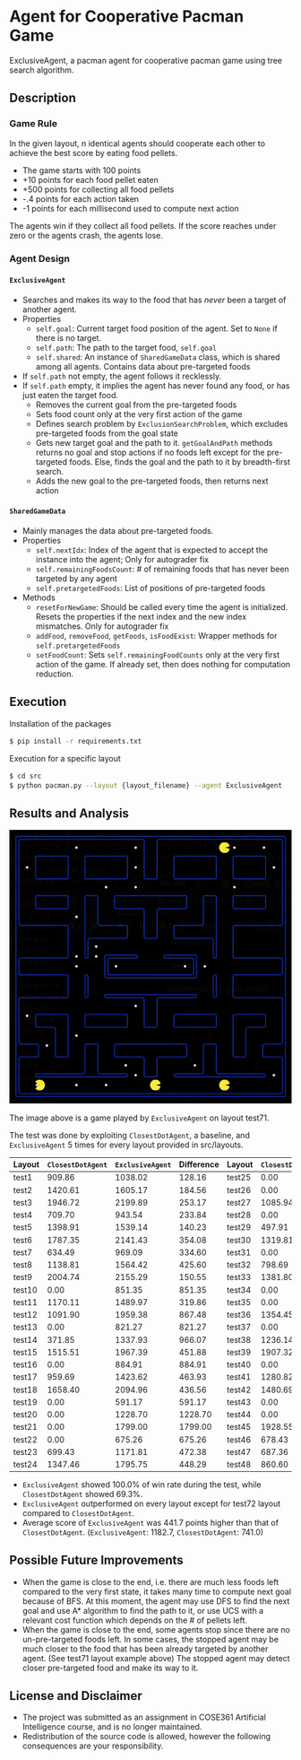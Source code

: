 # Agent for Cooperative Pacman Game

ExclusiveAgent, a pacman agent for cooperative pacman game using tree search algorithm.

## Description

### Game Rule

In the given layout, n identical agents should cooperate each other to achieve the best score by eating food pellets.

* The game starts with 100 points
* +10 points for each food pellet eaten
* +500 points for collecting all food pellets
* -.4 points for each action taken
* -1 points for each millisecond used to compute next action

The agents win if they collect all food pellets. If the score reaches under zero or the agents crash, the agents lose.

### Agent Design

#### `ExclusiveAgent`
* Searches and makes its way to the food that has *never* been a target of another agent.
* Properties
    - `self.goal`: Current target food position of the agent. Set to `None` if there is no target.
    - `self.path`: The path to the target food, `self.goal`
    - `self.shared`: An instance of `SharedGameData` class, which is shared among all agents. Contains data about pre-targeted foods
* If `self.path` not empty, the agent follows it recklessly.
* If `self.path` empty, it implies the agent has never found any food, or has just eaten the target food.
    - Removes the current goal from the pre-targeted foods
    - Sets food count only at the very first action of the game
    - Defines search problem by `ExclusionSearchProblem`, which excludes pre-targeted foods from the goal state
    - Gets new target goal and the path to it. `getGoalAndPath` methods returns no goal and stop actions if no foods left except for the pre-targeted foods. Else, finds the goal and the path to it by breadth-first search.
    - Adds the new goal to the pre-targeted foods, then returns next action

#### `SharedGameData`
* Mainly manages the data about pre-targeted foods.
* Properties
    - `self.nextIdx`: Index of the agent that is expected to accept the instance into the agent; Only for autograder fix
    - `self.remainingFoodsCount`: \# of remaining foods that has never been targeted by any agent
    - `self.pretargetedFoods`: List of positions of pre-targeted foods
* Methods
    - `resetForNewGame`: Should be called every time the agent is initialized. Resets the properties if the next index and the new index mismatches. Only for autograder fix
    - `addFood`, `removeFood`, `getFoods`, `isFoodExist`: Wrapper methods for `self.pretargetedFoods`
    - `setFoodCount`: Sets `self.remainingFoodCounts` only at the very first action of the game. If already set, then does nothing for computation reduction.

## Execution

Installation of the packages
```sh
$ pip install -r requirements.txt
```

Execution for a specific layout
```sh
$ cd src
$ python pacman.py --layout {layout_filename} --agent ExclusiveAgent
```

## Results and Analysis

![ExclusiveAgent-layout71](./images/ExclusiveAgent-layout71.gif)

The image above is a game played by `ExclusiveAgent` on layout test71.

The test was done by exploiting `ClosestDotAgent`, a baseline, and `ExclusiveAgent` 5 times for every layout provided in src/layouts.

|Layout|`ClosestDotAgent`|`ExclusiveAgent`|Difference|Layout|`ClosestDotAgent`|`ExclusiveAgent`|Difference|Layout|`ClosestDotAgent`|`ExclusiveAgent`|Difference|
|------|-----------------|----------------|----------|------|-----------------|----------------|----------|------|-----------------|----------------|----------|
|test1 |909.86           |1038.02         |128.16    |test25|0.00             |611.45          |611.45    |test50|0.00             |691.00          |691.00    |
|test2 |1420.61          |1605.17         |184.56    |test26|0.00             |1134.55         |1134.55   |test51|867.52           |907.80          |40.28     |
|test3 |1946.72          |2199.89         |253.17    |test27|1085.94          |1718.36         |632.42    |test52|0.00             |581.81          |581.81    |
|test4 |709.70           |943.54          |233.84    |test28|0.00             |667.04          |667.04    |test53|688.83           |719.39          |30.57     |
|test5 |1398.91          |1539.14         |140.23    |test29|497.91           |1199.68         |701.77    |test54|875.17           |898.60          |23.43     |
|test6 |1787.35          |2141.43         |354.08    |test30|1319.81          |1774.09         |454.28    |test55|589.87           |692.80          |102.93    |
|test7 |634.49           |969.09          |334.60    |test31|0.00             |655.99          |655.99    |test56|652.72           |713.39          |60.67     |
|test8 |1138.81          |1564.42         |425.60    |test32|798.69           |1177.02         |378.33    |test57|684.21           |901.14          |216.93    |
|test9 |2004.74          |2155.29         |150.55    |test33|1381.80          |1782.08         |400.28    |test58|0.00             |561.46          |561.46    |
|test10|0.00             |851.35          |851.35    |test34|0.00             |645.53          |645.53    |test59|546.79           |703.77          |156.98    |
|test11|1170.11          |1489.97         |319.86    |test35|0.00             |1232.42         |1232.42   |test60|867.38           |1052.38         |185.01    |
|test12|1091.90          |1959.38         |867.48    |test36|1354.45          |1814.59         |460.15    |test61|0.00             |541.65          |541.65    |
|test13|0.00             |821.27          |821.27    |test37|0.00             |857.84          |857.84    |test62|822.67           |1067.38         |244.71    |
|test14|371.85           |1337.93         |966.07    |test38|1236.14          |1503.08         |266.94    |test63|1444.39          |1697.93         |253.54    |
|test15|1515.51          |1967.39         |451.88    |test39|1907.32          |2040.50         |133.18    |test64|536.02           |595.40          |59.38     |
|test16|0.00             |884.91          |884.91    |test40|0.00             |738.47          |738.47    |test65|486.75           |951.16          |464.42    |
|test17|959.69           |1423.62         |463.93    |test41|1280.82          |1460.79         |179.98    |test66|1156.86          |1635.44         |478.57    |
|test18|1658.40          |2094.96         |436.56    |test42|1480.69          |1839.33         |358.64    |test67|803.65           |866.20          |62.55     |
|test19|0.00             |591.17          |591.17    |test43|0.00             |709.56          |709.56    |test68|768.09           |799.85          |31.76     |
|test20|0.00             |1228.70         |1228.70   |test44|0.00             |1385.14         |1385.14   |test69|928.85           |1048.23         |119.39    |
|test21|0.00             |1799.00         |1799.00   |test45|1928.55          |2071.09         |142.54    |test70|890.10           |921.17          |31.08     |
|test22|0.00             |675.26          |675.26    |test46|678.43           |733.59          |55.16     |test71|729.16           |766.74          |37.59     |
|test23|699.43           |1171.81         |472.38    |test47|687.36           |728.98          |41.62     |test72|1007.17          |998.17          |-9.00     |
|test24|1347.46          |1795.75         |448.29    |test48|860.60           |926.22          |65.62     |      |                 |                |          |

* `ExclusiveAgent` showed 100.0% of win rate during the test, while `ClosestDotAgent` showed 69.3%.
* `ExclusiveAgent` outperformed on every layout except for test72 layout compared to `ClosestDotAgent`.
* Average score of `ExclusiveAgent` was 441.7 points higher than that of `ClosestDotAgent`. (`ExclusiveAgent`: 1182.7, `ClosestDotAgent`: 741.0)

## Possible Future Improvements

* When the game is close to the end, i.e. there are much less foods left compared to the very first state, it takes many time to compute next goal because of BFS. At this moment, the agent may use DFS to find the next goal and use A* algorithm to find the path to it, or use UCS with a relevant cost function which depends on the \# of pellets left.
* When the game is close to the end, some agents stop since there are no un-pre-targeted foods left. In some cases, the stopped agent may be much closer to the food that has been already targeted by another agent. (See test71 layout example above) The stopped agent may detect closer pre-targeted food and make its way to it.

## License and Disclaimer

* The project was submitted as an assignment in COSE361 Artificial Intelligence course, and is no longer maintained.
* Redistribution of the source code is allowed, however the following consequences are your responsibility.
